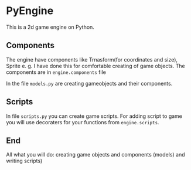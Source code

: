 # PyEngine
This is a 2d game engine on Python.


## Components
The engine have components like Trnasform(for coordinates and size), Sprite e. g.
I have done this for comfortable creating of game objects.
The components are in `engine.components` file

In the file `models.py` are creating gameobjects and their components.

## Scripts
In file `scripts.py` you can create game scripts.
For adding script to game you will use decoraters for your functions from `engine.scripts`.

## End
All what you will do: creating game objects and components (models) and writing scripts)
